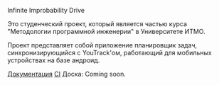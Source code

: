 Infinite Improbability Drive

Это студенческий проект, который является частью курса "Методологии программной инженерии" в Университете ИТМО.

Проект представляет собой приложение планировщик задач, синхронизирующийся с YouTrack'ом, работающий для мобильных устройствах на базе андроид.


[Документация](./docs/index.md)
[CI](./docs/CI.md)
Доска: Coming soon.